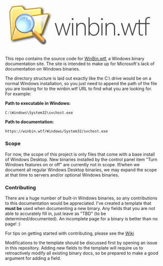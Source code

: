 ![winbin.wtf](./resources/header.png)

This repo contains the source code for [WinBin.wtf](https://winbin.wtf), a Windows binary documentation site. The site is intended to make up for Microsoft's lack of documentation on Windows binaries.

The directory structure is laid out exactly like the C:\ drive would be on a normal Windows installation, so you just need to append the path of the file you are looking for to the winbin.wtf URL to find what you are looking for. For example:

**Path to executable in Windows:**
```
C:\Windows\System32\svchost.exe
```

**Path to documentation:**
```
https://winbin.wtf/Windows/System32/svchost.exe
```

### Scope

For now, the scope of this project is only files that come with a base install of Windows Desktop. New binaries installed by the control panel item "Turn Windows features on or off" are currently not in scope. If/when we document all regular Windows Desktop binaries, we may expand the scope at that time to servers and/or optional Windows binaries.

### Contributing

There are a huge number of built-in Windows binaries, so any contributions to this documentation would be appreciated. I've created a template that **must be** used when documenting a new binary. Any fields that you are not able to accurately fill in, just leave as "TBD" (to be determined/documented). An incomplete page for a binary is better than no page! :)

For tips on getting started with contributing, please see the [Wiki](https://github.com/lawndoc/winbin.wtf/wiki/Contributing-Tips)

Modifications to the template should be discussed first by opening an issue in this repository. Adding new fields to the template will require us to retroactively modify all existing binary docs, so be prepared to make a good argument for adding a field.
